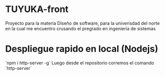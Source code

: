 # TUYUKA-front
Proyecto para la materia Diseño de software, para la univerisdad del norte en la cual me encuentro crusando el pregrado en ingenieria de sistemas 

# Despliegue rapido en local (Nodejs)
´npm i http-server -g´
Luego desde el repositorio corremos el comando
´http-server´
